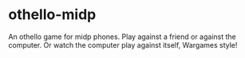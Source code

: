 othello-midp
============

An othello game for midp phones. Play against a friend or against the computer. Or watch the computer play against itself, Wargames style!
